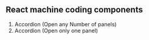 ## React machine coding components

1. Accordion (Open any Number of panels)
2. Accordion (Open only one panel)
